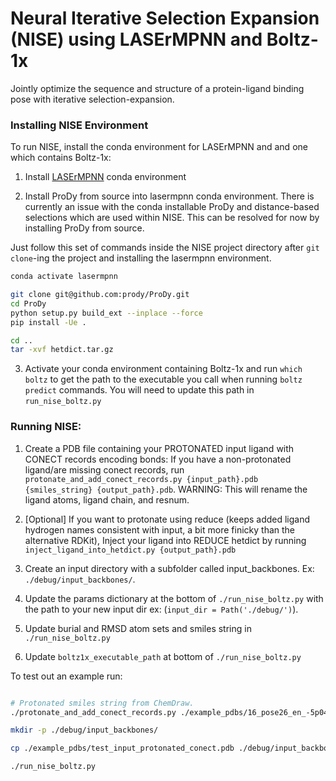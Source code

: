 # Neural Iterative Selection Expansion (NISE) using LASErMPNN and Boltz-1x

Jointly optimize the sequence and structure of a protein-ligand binding pose with iterative selection-expansion.

### Installing NISE Environment

To run NISE, install the conda environment for LASErMPNN and and one which contains Boltz-1x:

1) Install [LASErMPNN](https://github.com/polizzilab/LASErMPNN) conda environment

2) Install ProDy from source into lasermpnn conda environment. 
There is currently an issue with the conda installable ProDy and distance-based selections which are used within NISE. 
This can be resolved for now by installing ProDy from source.

Just follow this set of commands inside the NISE project directory after `git clone`-ing the project and installing the lasermpnn environment.
```bash
conda activate lasermpnn

git clone git@github.com:prody/ProDy.git
cd ProDy
python setup.py build_ext --inplace --force
pip install -Ue .

cd ..
tar -xvf hetdict.tar.gz
```

3) Activate your conda environment containing Boltz-1x and run `which boltz` to get the path to the executable you call when running `boltz predict` commands. 
You will need to update this path in `run_nise_boltz.py`

### Running NISE:

1) Create a PDB file containing your PROTONATED input ligand with CONECT records encoding bonds:
If you have a non-protonated ligand/are missing conect records, run `protonate_and_add_conect_records.py {input_path}.pdb {smiles_string} {output_path}.pdb`.
WARNING: This will rename the ligand atoms, ligand chain, and resnum.


2) [Optional] If you want to protonate using reduce (keeps added ligand hydrogen names consistent with input, a bit more finicky than the alternative RDKit), Inject your ligand into REDUCE hetdict by running `inject_ligand_into_hetdict.py {output_path}.pdb`


3) Create an input directory with a subfolder called input_backbones. Ex: `./debug/input_backbones/`.


4) Update the params dictionary at the bottom of `./run_nise_boltz.py` with the path to your new input dir ex: (`input_dir = Path('./debug/')`).


5) Update burial and RMSD atom sets and smiles string in `./run_nise_boltz.py`

6) Update `boltz1x_executable_path` at bottom of `./run_nise_boltz.py`

To test out an example run:

```bash

# Protonated smiles string from ChemDraw.
./protonate_and_add_conect_records.py ./example_pdbs/16_pose26_en_-5p044_no_CG_top1_of_1_n4_00374_looped_master_6_gly_0001_trim_H_98.pdb "CC[C@]1(O)C2=C(C(N3CC4=C5[C@@H]([NH3+])CCC6=C5C(N=C4C3=C2)=CC(F)=C6C)=O)COC1=O" ./example_pdbs/test_input_protonated_conect.pdb

mkdir -p ./debug/input_backbones/

cp ./example_pdbs/test_input_protonated_conect.pdb ./debug/input_backbones/

./run_nise_boltz.py
```
